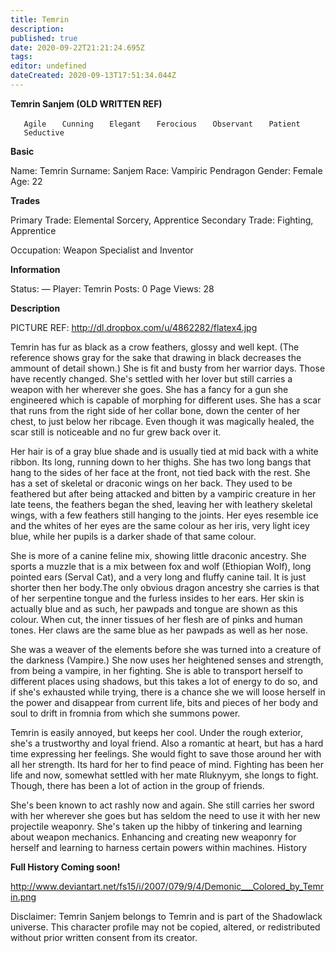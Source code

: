 ```yaml
---
title: Temrin
description: 
published: true
date: 2020-09-22T21:21:24.695Z
tags: 
editor: undefined
dateCreated: 2020-09-13T17:51:34.044Z
---
```


**Temrin Sanjem (OLD WRITTEN REF)**

`   Agile`
`   Cunning`
`   Elegant`
`   Ferocious`
`   Observant`
`   Patient`
`   Seductive`

**Basic**

Name: Temrin Surname: Sanjem Race: Vampiric Pendragon Gender: Female Age: 22

**Trades**

Primary Trade: Elemental Sorcery, Apprentice Secondary Trade: Fighting, Apprentice

Occupation: Weapon Specialist and Inventor

**Information**

Status: — Player: Temrin Posts: 0 Page Views: 28

**Description**

PICTURE REF: <http://dl.dropbox.com/u/4862282/flatex4.jpg>

Temrin has fur as black as a crow feathers, glossy and well kept. (The reference shows gray for the sake that drawing in black decreases the ammount of detail shown.) She is fit and busty from her warrior days. Those have recently changed. She's settled with her lover but still carries a weapon with her wherever she goes. She has a fancy for a gun she engineered which is capable of morphing for different uses. She has a scar that runs from the right side of her collar bone, down the center of her chest, to just below her ribcage. Even though it was magically healed, the scar still is noticeable and no fur grew back over it.

Her hair is of a gray blue shade and is usually tied at mid back with a white ribbon. Its long, running down to her thighs. She has two long bangs that hang to the sides of her face at the front, not tied back with the rest. She has a set of skeletal or draconic wings on her back. They used to be feathered but after being attacked and bitten by a vampiric creature in her late teens, the feathers began the shed, leaving her with leathery skeletal wings, with a few feathers still hanging to the joints. Her eyes resemble ice and the whites of her eyes are the same colour as her iris, very light icey blue, while her pupils is a darker shade of that same colour.

She is more of a canine feline mix, showing little draconic ancestry. She sports a muzzle that is a mix between fox and wolf (Ethiopian Wolf), long pointed ears (Serval Cat), and a very long and fluffy canine tail. It is just shorter then her body.The only obvious dragon ancestry she carries is that of her serpentine tongue and the furless insides to her ears. Her skin is actually blue and as such, her pawpads and tongue are shown as this colour. When cut, the inner tissues of her flesh are of pinks and human tones. Her claws are the same blue as her pawpads as well as her nose.

She was a weaver of the elements before she was turned into a creature of the darkness (Vampire.) She now uses her heightened senses and strength, from being a vampire, in her fighting. She is able to transport herself to different places using shadows, but this takes a lot of energy to do so, and if she's exhausted while trying, there is a chance she we will loose herself in the power and disappear from current life, bits and pieces of her body and soul to drift in fromnia from which she summons power.

Temrin is easily annoyed, but keeps her cool. Under the rough exterior, she's a trustworthy and loyal friend. Also a romantic at heart, but has a hard time expressing her feelings. She would fight to save those around her with all her strength. Its hard for her to find peace of mind. Fighting has been her life and now, somewhat settled with her mate Rluknyym, she longs to fight. Though, there has been a lot of action in the group of friends.

She's been known to act rashly now and again. She still carries her sword with her wherever she goes but has seldom the need to use it with her new projectile weaponry. She's taken up the hibby of tinkering and learning about weapon mechanics. Enhancing and creating new weaponry for herself and learning to harness certain powers within machines. History

**Full History Coming soon!**

<http://www.deviantart.net/fs15/i/2007/079/9/4/Demonic___Colored_by_Temrin.png>

Disclaimer: Temrin Sanjem belongs to Temrin and is part of the Shadowlack universe. This character profile may not be copied, altered, or redistributed without prior written consent from its creator.